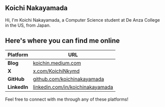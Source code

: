 <head>
<link rel="stylesheet" href="style.css">
</head>

## Koichi Nakayamada

Hi, I'm Koichi Nakayamada, a Computer Science student at De Anza College in the US, from Japan.

## Here's where you can find me online

| Platform              | URL                                              |
|-----------------------|--------------------------------------------------------|
| **Blog**              | [koichin.medium.com](https://koichin.medium.com)        |
| **X** | [x.com/KoichiNkymd](https://x.com/KoichiNkymd)          |
| **GitHub**            | [github.com/koichinakayamada](https://github.com/koichinakayamada) |
| **LinkedIn**          | [linkedin.com/in/koichinakayamada](https://linkedin.com/in/koichinakayamada) |

Feel free to connect with me through any of these platforms!
